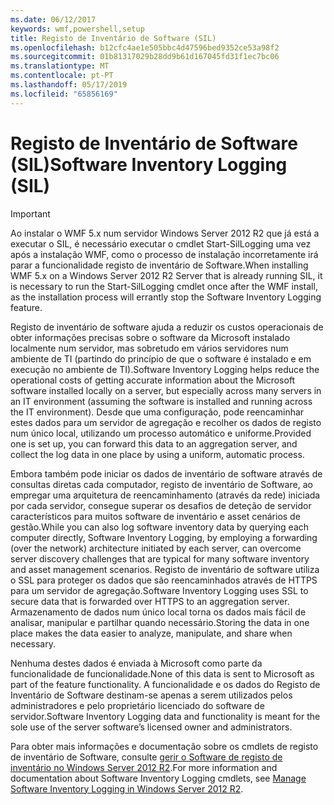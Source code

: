 ```yaml
---
ms.date: 06/12/2017
keywords: wmf,powershell,setup
title: Registo de Inventário de Software (SIL)
ms.openlocfilehash: b12cfc4ae1e505bbc4d47596bed9352ce53a98f2
ms.sourcegitcommit: 01b81317029b28dd9b61d167045fd31f1ec7bc06
ms.translationtype: MT
ms.contentlocale: pt-PT
ms.lasthandoff: 05/17/2019
ms.locfileid: "65856169"
---
```

# <a name="software-inventory-logging-sil"></a><span data-ttu-id="6e6f4-103">Registo de Inventário de Software (SIL)</span><span class="sxs-lookup"><span data-stu-id="6e6f4-103">Software Inventory Logging (SIL)</span></span>

> [!IMPORTANT]
> <span data-ttu-id="6e6f4-104">Ao instalar o WMF 5.x num servidor Windows Server 2012 R2 que já está a executar o SIL, é necessário executar o cmdlet Start-SilLogging uma vez após a instalação WMF, como o processo de instalação incorretamente irá parar a funcionalidade registo de inventário de Software.</span><span class="sxs-lookup"><span data-stu-id="6e6f4-104">When installing WMF 5.x on a Windows Server 2012 R2 Server that is already running SIL, it is necessary to run the Start-SilLogging cmdlet once after the WMF install, as the installation process will errantly stop the Software Inventory Logging feature.</span></span>

<span data-ttu-id="6e6f4-105">Registo de inventário de software ajuda a reduzir os custos operacionais de obter informações precisas sobre o software da Microsoft instalado localmente num servidor, mas sobretudo em vários servidores num ambiente de TI (partindo do princípio de que o software é instalado e em execução no ambiente de TI).</span><span class="sxs-lookup"><span data-stu-id="6e6f4-105">Software Inventory Logging helps reduce the operational costs of getting accurate information about the Microsoft software installed locally on a server, but especially across many servers in an IT environment (assuming the software is installed and running across the IT environment).</span></span> <span data-ttu-id="6e6f4-106">Desde que uma configuração, pode reencaminhar estes dados para um servidor de agregação e recolher os dados de registo num único local, utilizando um processo automático e uniforme.</span><span class="sxs-lookup"><span data-stu-id="6e6f4-106">Provided one is set up, you can forward this data to an aggregation server, and collect the log data in one place by using a uniform, automatic process.</span></span>

<span data-ttu-id="6e6f4-107">Embora também pode iniciar os dados de inventário de software através de consultas diretas cada computador, registo de inventário de Software, ao empregar uma arquitetura de reencaminhamento (através da rede) iniciada por cada servidor, consegue superar os desafios de deteção de servidor característicos para muitos software de inventário e asset cenários de gestão.</span><span class="sxs-lookup"><span data-stu-id="6e6f4-107">While you can also log software inventory data by querying each computer directly, Software Inventory Logging, by employing a forwarding (over the network) architecture initiated by each server, can overcome server discovery challenges that are typical for many software inventory and asset management scenarios.</span></span> <span data-ttu-id="6e6f4-108">Registo de inventário de software utiliza o SSL para proteger os dados que são reencaminhados através de HTTPS para um servidor de agregação.</span><span class="sxs-lookup"><span data-stu-id="6e6f4-108">Software Inventory Logging uses SSL to secure data that is forwarded over HTTPS to an aggregation server.</span></span> <span data-ttu-id="6e6f4-109">Armazenamento de dados num único local torna os dados mais fácil de analisar, manipular e partilhar quando necessário.</span><span class="sxs-lookup"><span data-stu-id="6e6f4-109">Storing the data in one place makes the data easier to analyze, manipulate, and share when necessary.</span></span>

<span data-ttu-id="6e6f4-110">Nenhuma destes dados é enviada à Microsoft como parte da funcionalidade de funcionalidade.</span><span class="sxs-lookup"><span data-stu-id="6e6f4-110">None of this data is sent to Microsoft as part of the feature functionality.</span></span> <span data-ttu-id="6e6f4-111">A funcionalidade e os dados do Registo de Inventário de Software destinam-se apenas a serem utilizados pelos administradores e pelo proprietário licenciado do software de servidor.</span><span class="sxs-lookup"><span data-stu-id="6e6f4-111">Software Inventory Logging data and functionality is meant for the sole use of the server software’s licensed owner and administrators.</span></span>

<span data-ttu-id="6e6f4-112">Para obter mais informações e documentação sobre os cmdlets de registo de inventário de Software, consulte [gerir o Software de registo de inventário no Windows Server 2012 R2](/previous-versions/windows/it-pro/windows-server-2012-R2-and-2012/dn383584(v=ws.11)).</span><span class="sxs-lookup"><span data-stu-id="6e6f4-112">For more information and documentation about Software Inventory Logging cmdlets, see [Manage Software Inventory Logging in Windows Server 2012 R2](/previous-versions/windows/it-pro/windows-server-2012-R2-and-2012/dn383584(v=ws.11)).</span></span>
